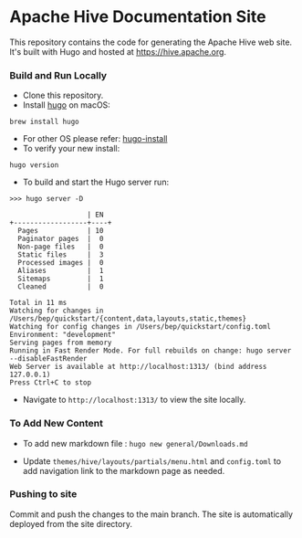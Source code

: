<!---
Licensed to the Apache Software Foundation (ASF) under one
or more contributor license agreements.  See the NOTICE file
distributed with this work for additional information
regarding copyright ownership.  The ASF licenses this file
to you under the Apache License, Version 2.0 (the
"License"); you may not use this file except in compliance
with the License.  You may obtain a copy of the License at

http://www.apache.org/licenses/LICENSE-2.0

Unless required by applicable law or agreed to in writing,
software distributed under the License is distributed on an
"AS IS" BASIS, WITHOUT WARRANTIES OR CONDITIONS OF ANY
KIND, either express or implied.  See the License for the
specific language governing permissions and limitations
under the License. -->

# Apache Hive Documentation Site

This repository contains the code for generating the Apache Hive web site.
It's built with Hugo and hosted at https://hive.apache.org.

### Build and Run Locally

* Clone this repository.
* Install [hugo] on macOS:

```brew install hugo```
* For other OS please refer: [hugo-install]
* To verify your new install:

```hugo version```

* To build and start the Hugo server run:

```
>>> hugo server -D

                   | EN
+------------------+----+
  Pages            | 10
  Paginator pages  |  0
  Non-page files   |  0
  Static files     |  3
  Processed images |  0
  Aliases          |  1
  Sitemaps         |  1
  Cleaned          |  0

Total in 11 ms
Watching for changes in /Users/bep/quickstart/{content,data,layouts,static,themes}
Watching for config changes in /Users/bep/quickstart/config.toml
Environment: "development"
Serving pages from memory
Running in Fast Render Mode. For full rebuilds on change: hugo server --disableFastRender
Web Server is available at http://localhost:1313/ (bind address 127.0.0.1)
Press Ctrl+C to stop
```

* Navigate to `http://localhost:1313/` to view the site locally.

### To Add New Content

* To add new markdown file :
  `hugo new general/Downloads.md`

* Update `themes/hive/layouts/partials/menu.html` and `config.toml` to add navigation link to the markdown page as needed.

### Pushing to site

Commit and push the changes to the main branch. The site is automatically deployed from the site directory.

[hugo]: https://gohugo.io/getting-started/quick-start/
[hugo-install]: https://gohugo.io/installation/

